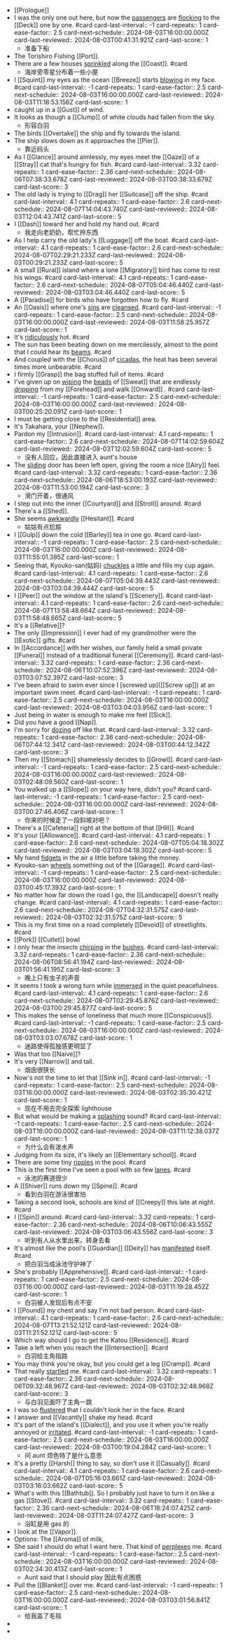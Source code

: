 - [[Prologue]]
- I was the only one out here, but now the [passengers]([[Passenger]]) are [flocking]([[Flock]]) to the [[Deck]] one by one. #card
  card-last-interval:: -1
  card-repeats:: 1
  card-ease-factor:: 2.5
  card-next-schedule:: 2024-08-03T16:00:00.000Z
  card-last-reviewed:: 2024-08-03T00:41:31.921Z
  card-last-score:: 1
	- 准备下船
- The Torishiro Fishing [[Port]].
- There are a few houses [sprinkled]([[Sprinkle]]) along the [[Coast]]. #card
	- 海岸旁零星分布着一些小屋
- I [[Squint]] my eyes as the ocean [[Breeze]] starts [blowing]([[Blow]]) in my face. #card
  card-last-interval:: -1
  card-repeats:: 1
  card-ease-factor:: 2.5
  card-next-schedule:: 2024-08-03T16:00:00.000Z
  card-last-reviewed:: 2024-08-03T11:18:53.156Z
  card-last-score:: 1
- caught up in a [[Gust]] of wind.
- It looks as though a [[Clump]] of white clouds had fallen from the sky.
	- 形容白羽
- The birds [[Overtake]] the ship and fly towards the island.
- The ship slows down as it approaches the [[Pier]].
	- 靠近码头
- As I [[Glance]] around aimlessly, my eyes meet the [[Gaze]] of a [[Stray]] cat that's hungry for fish. #card
  card-last-interval:: 3.32
  card-repeats:: 1
  card-ease-factor:: 2.36
  card-next-schedule:: 2024-08-06T07:38:33.678Z
  card-last-reviewed:: 2024-08-03T00:38:33.679Z
  card-last-score:: 3
- The old lady is trying to [[Drag]] her [[Suitcase]] off the ship. #card
  card-last-interval:: 4.1
  card-repeats:: 1
  card-ease-factor:: 2.6
  card-next-schedule:: 2024-08-07T14:04:43.740Z
  card-last-reviewed:: 2024-08-03T12:04:43.741Z
  card-last-score:: 5
- I [[Dash]] toward her and hold my hand out. #card
	- 我走向老奶奶，帮忙拎东西
- As I help carry the old lady's [[Luggage]] off the boat. #card
  card-last-interval:: 4.1
  card-repeats:: 1
  card-ease-factor:: 2.6
  card-next-schedule:: 2024-08-07T02:29:21.233Z
  card-last-reviewed:: 2024-08-03T00:29:21.233Z
  card-last-score:: 5
- A small [[Rural]] island where a lone [[Migratory]] bird has come to rest his wings. #card
  card-last-interval:: 4.1
  card-repeats:: 1
  card-ease-factor:: 2.6
  card-next-schedule:: 2024-08-07T05:04:46.440Z
  card-last-reviewed:: 2024-08-03T03:04:46.440Z
  card-last-score:: 5
- A [[Paradise]] for birds who have forgotten how to fly. #card
- An [[Oasis]] where one's [sins]([[Sin]]) are [cleansed]([[Cleanse]]). #card
  card-last-interval:: -1
  card-repeats:: 1
  card-ease-factor:: 2.5
  card-next-schedule:: 2024-08-03T16:00:00.000Z
  card-last-reviewed:: 2024-08-03T11:58:25.957Z
  card-last-score:: 1
- It's [ridiculously]([[Ridiculous]]) hot. #card
- The sun has been beating down on me mercilessly, almost to the point that I could hear its [beams]([[Beam]]). #card
- And coupled with the [[Chorus]] of [cicadas]([[Cicada]]), the heat has been several times more unbearable. #card
- I firmly [[Grasp]] the bag stuffed full of items. #card
- I've given up on [wiping]([[Wipe]]) the [beads]([[Bead]]) of [[Sweat]] that are endlessly [dripping]([[Drip]]) from my [[Forehead]] and walk [[Onward]] . #card
  card-last-interval:: -1
  card-repeats:: 1
  card-ease-factor:: 2.5
  card-next-schedule:: 2024-08-03T16:00:00.000Z
  card-last-reviewed:: 2024-08-03T00:25:20.091Z
  card-last-score:: 1
- I must be getting close to the [[Residential]] area.
- It's Takahara, your [[Nephew]].
- Pardon my [[Intrusion]]. #card
  card-last-interval:: 4.1
  card-repeats:: 1
  card-ease-factor:: 2.6
  card-next-schedule:: 2024-08-07T14:02:59.604Z
  card-last-reviewed:: 2024-08-03T12:02:59.604Z
  card-last-score:: 5
	- 没有人回应，因此直接进入 aunt's house
- The [sliding]([[Slide]]) door has been left open, giving the room a nice [[Airy]] feel. #card
  card-last-interval:: 3.32
  card-repeats:: 1
  card-ease-factor:: 2.36
  card-next-schedule:: 2024-08-06T18:53:00.193Z
  card-last-reviewed:: 2024-08-03T11:53:00.194Z
  card-last-score:: 3
	- 滑门开着，很通风
- I step out into the inner [[Courtyard]] and [[Stroll]] around. #card
- There's a [[Shed]].
- She seems [awkwardly]([[Awkward]]) [[Hesitant]]. #card
	- 姑姑有点尬尴
- I [[Gulp]] down the cold [[Barley]] tea in one go. #card
  card-last-interval:: -1
  card-repeats:: 1
  card-ease-factor:: 2.5
  card-next-schedule:: 2024-08-03T16:00:00.000Z
  card-last-reviewed:: 2024-08-03T11:55:01.385Z
  card-last-score:: 1
- Seeing that, Kyouko-san(姑妈) [chuckles]([[Chuckle]]) a little and fills my cup again. #card
  card-last-interval:: 4.1
  card-repeats:: 1
  card-ease-factor:: 2.6
  card-next-schedule:: 2024-08-07T05:04:39.443Z
  card-last-reviewed:: 2024-08-03T03:04:39.444Z
  card-last-score:: 5
- I [[Peer]] out the window at the island's [[Scenery]]. #card
  card-last-interval:: 4.1
  card-repeats:: 1
  card-ease-factor:: 2.6
  card-next-schedule:: 2024-08-07T13:58:48.664Z
  card-last-reviewed:: 2024-08-03T11:58:48.665Z
  card-last-score:: 5
- It's a [[Relative]]?
- The only [[Impression]] I ever had of my grandmother were the [[Exotic]] gifts. #card
- In [[Accordance]] with her wishes, our family held a small private [[Funeral]] instead of a traditional funeral [[Ceremony]]. #card
  card-last-interval:: 3.32
  card-repeats:: 1
  card-ease-factor:: 2.36
  card-next-schedule:: 2024-08-06T10:07:52.396Z
  card-last-reviewed:: 2024-08-03T03:07:52.397Z
  card-last-score:: 3
- I've been afraid to swim ever since I [screwed up]([[Screw up]]) at an important swim meet. #card
  card-last-interval:: -1
  card-repeats:: 1
  card-ease-factor:: 2.5
  card-next-schedule:: 2024-08-03T16:00:00.000Z
  card-last-reviewed:: 2024-08-03T03:04:03.956Z
  card-last-score:: 1
- Just being in water is enough to make me feel [[Sick]].
- Did you have a good [[Nap]].
- I'm sorry for [dozing]([[Doze]]) off like that. #card
  card-last-interval:: 3.32
  card-repeats:: 1
  card-ease-factor:: 2.36
  card-next-schedule:: 2024-08-06T07:44:12.341Z
  card-last-reviewed:: 2024-08-03T00:44:12.342Z
  card-last-score:: 3
- Then my [[Stomach]] shamelessly decides to [[Growl]]. #card
  card-last-interval:: -1
  card-repeats:: 1
  card-ease-factor:: 2.5
  card-next-schedule:: 2024-08-03T16:00:00.000Z
  card-last-reviewed:: 2024-08-03T02:48:09.560Z
  card-last-score:: 1
- You walked up a [[Slope]] on your way here, didn't you? #card
  card-last-interval:: -1
  card-repeats:: 1
  card-ease-factor:: 2.5
  card-next-schedule:: 2024-08-03T16:00:00.000Z
  card-last-reviewed:: 2024-08-03T00:27:46.406Z
  card-last-score:: 1
	- 你来的时候走了一段斜坡对吧？
- There's a [[Cafeteria]] right at the bottom of that [[Hill]]. #card
- It's your [[Allowance]]. #card
  card-last-interval:: 4.1
  card-repeats:: 1
  card-ease-factor:: 2.6
  card-next-schedule:: 2024-08-07T05:04:18.302Z
  card-last-reviewed:: 2024-08-03T03:04:18.302Z
  card-last-score:: 5
- My hand [fidgets]([[Fidget]]) in the air a little before taking the money.
- Kyouko-san [wheels]([[Wheel]]) something out of the [[Garage]]. #card
  card-last-interval:: -1
  card-repeats:: 1
  card-ease-factor:: 2.5
  card-next-schedule:: 2024-08-03T16:00:00.000Z
  card-last-reviewed:: 2024-08-03T00:45:17.393Z
  card-last-score:: 1
- No matter how far down the road I go, the [[Landscape]] doesn't really change. #card
  card-last-interval:: 4.1
  card-repeats:: 1
  card-ease-factor:: 2.6
  card-next-schedule:: 2024-08-07T04:32:31.575Z
  card-last-reviewed:: 2024-08-03T02:32:31.575Z
  card-last-score:: 5
- This is my first time on a road completely [[Devoid]] of streetlights. #card
- [[Pork]] [[Cutlet]] bowl
- I only hear the insects [chirping]([[Chirp]]) in the [bushes]([[Bush]]). #card
  card-last-interval:: 3.32
  card-repeats:: 1
  card-ease-factor:: 2.36
  card-next-schedule:: 2024-08-06T08:56:41.194Z
  card-last-reviewed:: 2024-08-03T01:56:41.195Z
  card-last-score:: 3
	- 晚上只有虫子的声音
- It seems I took a wrong turn while [immersed]([[Immerse]]) in the quiet peacefulness. #card
  card-last-interval:: 4.1
  card-repeats:: 1
  card-ease-factor:: 2.6
  card-next-schedule:: 2024-08-07T02:29:45.876Z
  card-last-reviewed:: 2024-08-03T00:29:45.877Z
  card-last-score:: 5
- This makes the sense of loneliness that much more [[Conspicuous]]. #card
  card-last-interval:: -1
  card-repeats:: 1
  card-ease-factor:: 2.5
  card-next-schedule:: 2024-08-03T16:00:00.000Z
  card-last-reviewed:: 2024-08-03T03:03:07.678Z
  card-last-score:: 1
	- 迷路使得孤独感更明显了
- Was that too [[Naive]]?
- It's very [[Narrow]] and tall.
	- 烟囱很狭长
- Now's not the time to let that [[Sink in]]. #card
  card-last-interval:: -1
  card-repeats:: 1
  card-ease-factor:: 2.5
  card-next-schedule:: 2024-08-03T16:00:00.000Z
  card-last-reviewed:: 2024-08-03T02:35:30.421Z
  card-last-score:: 1
	- 现在不用去完全探索 lighthouse
- But what would be making a [splashing]([[Splash]]) sound? #card
  card-last-interval:: -1
  card-repeats:: 1
  card-ease-factor:: 2.5
  card-next-schedule:: 2024-08-03T16:00:00.000Z
  card-last-reviewed:: 2024-08-03T11:12:38.037Z
  card-last-score:: 1
	- 为什么会有泼水声
- Judging from its size, it's likely an [[Elementary school]]. #card
- There are some tiny [ripples]([[Ripple]]) in the pool. #card
- This is the first time I've seen a pool with so few [lanes]([[Lane]]). #card
	- 泳池的赛道很少
- A [[Shiver]] runs down my [[Spine]]. #card
	- 看到白羽在游泳很害怕
- Taking a second look, schools are kind of [[Creepy]] this late at night. #card
- I [[Spin]] around. #card
  card-last-interval:: 3.32
  card-repeats:: 1
  card-ease-factor:: 2.36
  card-next-schedule:: 2024-08-06T10:06:43.555Z
  card-last-reviewed:: 2024-08-03T03:06:43.556Z
  card-last-score:: 3
	- 听到有人从水里出来，转身去看
- It's almost like the pool's [[Guardian]] [[Deity]] has [manifested]([[Manifest]]) itself. #card
	- 把白羽当成泳池守护神了
- She's probably [[Apprehensive]]. #card
  card-last-interval:: -1
  card-repeats:: 1
  card-ease-factor:: 2.5
  card-next-schedule:: 2024-08-03T16:00:00.000Z
  card-last-reviewed:: 2024-08-03T11:19:28.452Z
  card-last-score:: 1
	- 白羽被人发现后有点不安
- I [[Pound]] my chest and say I'm not bad person. #card
  card-last-interval:: 4.1
  card-repeats:: 1
  card-ease-factor:: 2.6
  card-next-schedule:: 2024-08-07T13:21:52.121Z
  card-last-reviewed:: 2024-08-03T11:21:52.121Z
  card-last-score:: 5
- Which way should I go to get the Katou [[Residence]]. #card
- Take a left when you reach the [[Intersection]]. #card
	- 白羽给主角指路
- You may think you're okay, but you could get a leg [[Cramp]]. #card
- That really [startled]([[Startle]]) me. #card
  card-last-interval:: 3.32
  card-repeats:: 1
  card-ease-factor:: 2.36
  card-next-schedule:: 2024-08-06T09:32:48.967Z
  card-last-reviewed:: 2024-08-03T02:32:48.968Z
  card-last-score:: 3
	- 与白羽见面吓了主角一跳
- I was so [flustered]([[Fluster]]) that I couldn't look her in the face. #card
- I answer and [[Vacantly]] shake my head. #card
- It's part of the island's [[Dialect]], and you use it when you're really annoyed or [irritated]([[Irritate]]). #card
  card-last-interval:: -1
  card-repeats:: 1
  card-ease-factor:: 2.5
  card-next-schedule:: 2024-08-03T16:00:00.000Z
  card-last-reviewed:: 2024-08-03T00:19:04.284Z
  card-last-score:: 1
	- 问 aunt 烦色特了是什么意思
- It's a pretty [[Harsh]] thing to say, so don't use it [[Casually]]. #card
  card-last-interval:: 4.1
  card-repeats:: 1
  card-ease-factor:: 2.6
  card-next-schedule:: 2024-08-07T05:16:03.661Z
  card-last-reviewed:: 2024-08-03T03:16:03.662Z
  card-last-score:: 5
- What's with this [[Bathtub]]. So I probably just have to turn it on like a gas [[Stove]]. #card
  card-last-interval:: 3.32
  card-repeats:: 1
  card-ease-factor:: 2.36
  card-next-schedule:: 2024-08-06T18:24:07.425Z
  card-last-reviewed:: 2024-08-03T11:24:07.427Z
  card-last-score:: 3
	- 浴缸是用 gas 的
- I look at the [[Vapor]].
- Options: The [[Aroma]] of milk,
- She said I should do what I want here. That kind of [perplexes]([[Perplex]]) me. #card
  card-last-interval:: -1
  card-repeats:: 1
  card-ease-factor:: 2.5
  card-next-schedule:: 2024-08-03T16:00:00.000Z
  card-last-reviewed:: 2024-08-03T02:34:30.413Z
  card-last-score:: 1
	- Aunt said that I should play 因此有点困惑
- Pull the [[Blanket]] over me. #card
  card-last-interval:: -1
  card-repeats:: 1
  card-ease-factor:: 2.5
  card-next-schedule:: 2024-08-03T16:00:00.000Z
  card-last-reviewed:: 2024-08-03T03:01:56.841Z
  card-last-score:: 1
	- 给我盖了毛毯
-
-